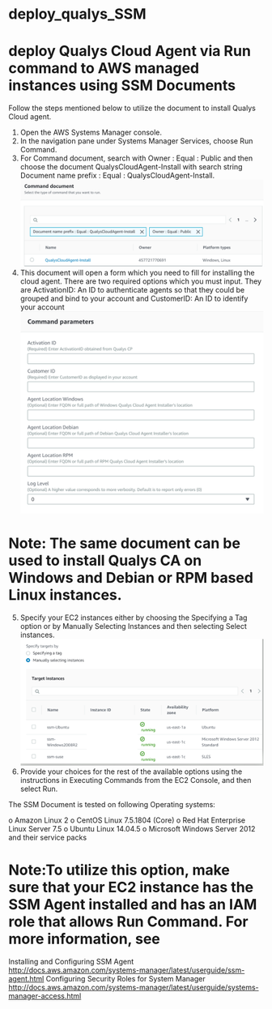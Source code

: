 # deploy_qualys_SSM
# deploy Qualys Cloud Agent via Run command to AWS managed instances using SSM Documents

Follow the steps mentioned below to utilize the document to install Qualys Cloud agent.

1.	Open the AWS Systems Manager console. 
2.	In the navigation pane under Systems Manager Services, choose Run Command.
3.	For Command document, search with Owner : Equal : Public and then choose the document QualysCloudAgent-Install with search string Document name prefix : Equal : QualysCloudAgent-Install.
![qca](qca.png?raw=true "QCA")
4.	This document will open a form which you need to fill for installing the cloud agent.
There are two required options which you must input. They are ActivationID: An ID to authenticate agents so that they could be grouped and bind to your account and CustomerID: An ID to identify your account 
![parameters](parameters.png?raw=true "Parameters")
# Note: The same document can be used to install Qualys CA on Windows and Debian or RPM based Linux instances.
5.	Specify your EC2 instances either by choosing the Specifying a Tag option or by Manually Selecting Instances and then selecting Select instances.
![results](results.png?raw=true "results")
6.	Provide your choices for the rest of the available options using the instructions in Executing Commands from the EC2 Console, and then select Run.

The SSM Document is tested on following Operating systems:

o	Amazon Linux 2
o	CentOS Linux 7.5.1804 (Core) 
o	Red Hat Enterprise Linux Server 7.5 
o	Ubuntu Linux 14.04.5 
o	Microsoft Windows Server 2012 and their service packs

# Note:To utilize this option, make sure that your EC2 instance has the SSM Agent installed and has an IAM role that allows Run Command. For more information, see 
Installing and Configuring SSM Agent http://docs.aws.amazon.com/systems-manager/latest/userguide/ssm-agent.html 
Configuring Security Roles for System Manager http://docs.aws.amazon.com/systems-manager/latest/userguide/systems-manager-access.html
